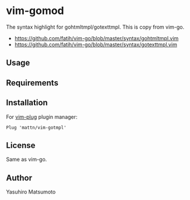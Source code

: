 # vim-gomod

The syntax highlight for gohtmltmpl/gotexttmpl. This is copy from vim-go.

* https://github.com/fatih/vim-go/blob/master/syntax/gohtmltmpl.vim
* https://github.com/fatih/vim-go/blob/master/syntax/gotexttmpl.vim

## Usage

## Requirements

## Installation

For [vim-plug](https://github.com/junegunn/vim-plug) plugin manager:

```
Plug 'mattn/vim-gotmpl'
```

## License

Same as vim-go.

## Author

Yasuhiro Matsumoto
